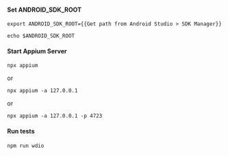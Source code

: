 #### Set ANDROID_SDK_ROOT

```
export ANDROID_SDK_ROOT={{Get path from Android Studio > SDK Manager}}
```

```
echo $ANDROID_SDK_ROOT
```

#### Start Appium Server

```
npx appium
```

or

```
npx appium -a 127.0.0.1
```

or

```
npx appium -a 127.0.0.1 -p 4723
```

#### Run tests

```
npm run wdio
```
